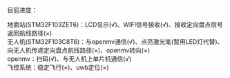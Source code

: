 目前进度：  
  
地面站(STM32F103ZET6)：LCD显示(√)、WIFI信号接收(√)、接收定向盘点信号返回航线路径(×)  
无人机(STM32F103C8T6)：与openmv通信(√)、点亮激光笔(暂用LED灯代替)、向无人机传递定向盘点航线路径(×)、openmv转向(×)  
openmv：扫码(√)、与无人机上单片机通信(√)  
飞控系统：稳定飞行(×)、uwb定位(×)  
  
